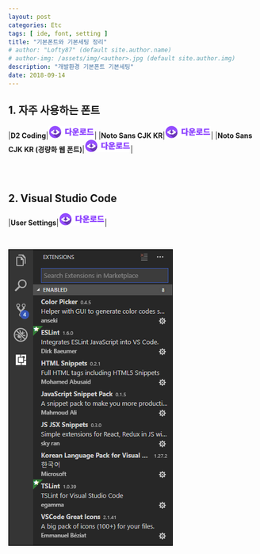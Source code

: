 ```yaml
---
layout: post
categories: Etc
tags: [ ide, font, setting ]
title: "기본폰트와 기본세팅 정리"
# author: "Lofty87" (default site.author.name)
# author-img: /assets/img/<author>.jpg (default site.author.img)
description: "개발환경 기본폰트 기본세팅"
date: 2018-09-14
---
```


## 1. 자주 사용하는 폰트

|**D2 Coding**|[![다운로드](/assets/img/attach.png)](https://drive.google.com/open?id=1w68OjeNbabSGnSJyz2l7tq3RkG4ZYvPa)|
|**Noto Sans CJK KR**|[![다운로드](/assets/img/attach.png)](https://drive.google.com/open?id=1p5OQPqZ8dyLuHLJ8B9qFN5BGmb4Sdhmo)|
|**Noto Sans CJK KR (경량화 웹 폰트)**|[![다운로드](/assets/img/attach.png)](https://drive.google.com/open?id=17hG2bY-GUFcZhmK1ejagCsIqkmmCyAB6)|

<br><br>

## 2. Visual Studio Code

|**User Settings**|[![다운로드](/assets/img/attach.png)](https://drive.google.com/open?id=1D18pfR_a_mduHdU9gP7TPF5Qvb_-iMWg)|

<br>

![Visual Studio Code Plugin](/assets/img/posts/Etc/2018-09-14/VisualStudioCodePlugin.png)